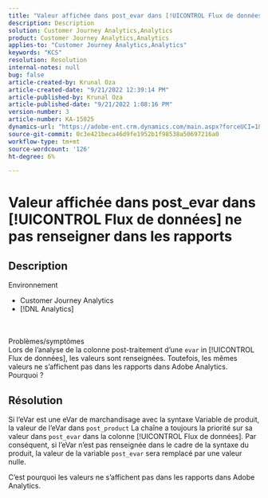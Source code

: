 ```yaml
---
title: "Valeur affichée dans post_evar dans [!UICONTROL Flux de données] ne pas renseigner dans les rapports"
description: Description
solution: Customer Journey Analytics,Analytics
product: Customer Journey Analytics,Analytics
applies-to: "Customer Journey Analytics,Analytics"
keywords: "KCS"
resolution: Resolution
internal-notes: null
bug: false
article-created-by: Krunal Oza
article-created-date: "9/21/2022 12:39:14 PM"
article-published-by: Krunal Oza
article-published-date: "9/21/2022 1:08:16 PM"
version-number: 3
article-number: KA-15025
dynamics-url: "https://adobe-ent.crm.dynamics.com/main.aspx?forceUCI=1&pagetype=entityrecord&etn=knowledgearticle&id=68fc6364-aa39-ed11-9db0-0022480867bd"
source-git-commit: 0c3e421beca46d9fe1952b1f98538a50697216a0
workflow-type: tm+mt
source-wordcount: '126'
ht-degree: 6%

---
```


# Valeur affichée dans post_evar dans [!UICONTROL Flux de données] ne pas renseigner dans les rapports

## Description

Environnement<br>
- Customer Journey Analytics
- [!DNL Analytics]

<br> <br>Problèmes/symptômes<br>
Lors de l’analyse de la colonne post-traitement d’une `evar` in [!UICONTROL Flux de données], les valeurs sont renseignées. Toutefois, les mêmes valeurs ne s’affichent pas dans les rapports dans Adobe Analytics. Pourquoi ?




## Résolution


Si l’eVar est une eVar de marchandisage avec la syntaxe Variable de produit, la valeur de l’eVar dans `post_product` La chaîne a toujours la priorité sur sa valeur dans `post_evar` dans la colonne [!UICONTROL Flux de données]. Par conséquent, si l’eVar n’est pas renseignée dans le cadre de la syntaxe du produit, la valeur de la variable `post_evar` sera remplacé par une valeur nulle.

C’est pourquoi les valeurs ne s’affichent pas dans les rapports dans Adobe Analytics.
